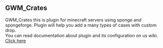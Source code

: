 ## GWM_Crates
  
GWM_Crates this is plugin for minecraft servers using sponge and spongeforge. Plugin will help you add a many types of cases with custom drop.  
You can read documentation about plugin and its configuration on us wiki. [Click here](https://github.com/GreWeMa/gwm_Crates/wiki)
